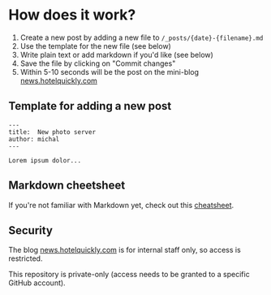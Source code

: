 # How does it work?

 1. Create a new post by adding a new file to ```/_posts/{date}-{filename}.md```
 2. Use the template for the new file (see below)
 3. Write plain text or add markdown if you'd like (see below)
 4. Save the file by clicking on "Commit changes"
 5. Within 5-10 seconds will be the post on the mini-blog [news.hotelquickly.com](http://news.hotelquickly.com)

## Template for adding a new post

```
---
title:  New photo server
author: michal
---

Lorem ipsum dolor...
```

## Markdown cheetsheet

If you're not familiar with Markdown yet, check out this [cheatsheet](https://github.com/adam-p/markdown-here/wiki/Markdown-Cheatsheet).

## Security

The blog [news.hotelquickly.com](http://news.hotelquickly.com) is for internal staff only, so access is restricted.

This repository is private-only (access needs to be granted to a specific GitHub account).
